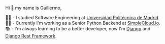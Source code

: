 Hi 👋 my name is Guillermo,

👨‍🎓 - I studied Software Engineering at [Universidad Politécnica de Madrid](https://www.etsisi.upm.es/).  
👨‍💻 - Currently I'm working as a Senior Python Backend at [SimpleCloud.io](https://www.simplecloud.io/en/).  
📚 - I'm always learning to be a better developer, now I'm [Django](https://www.djangoproject.com/) and [Django Rest Framework](https://www.django-rest-framework.org/).  
